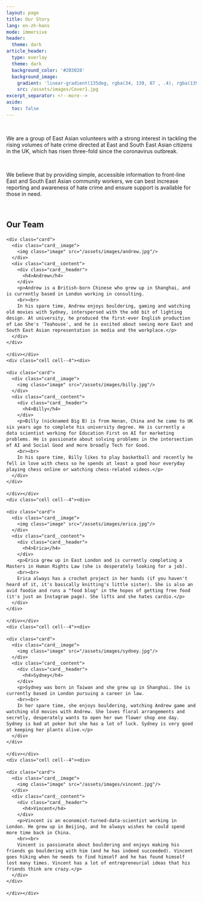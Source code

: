 ```yaml
---
layout: page
title: Our Story
lang: en-zh-hans
mode: immersive
header:
  theme: dark
article_header:
  type: overlay
  theme: dark
  background_color: '#203028'
  background_image:
    gradient: 'linear-gradient(135deg, rgba(34, 139, 87 , .4), rgba(139, 34, 139, .4))'
    src: /assets/images/Cover1.jpg
excerpt_separator: <!--more-->
aside:
  toc: false
---
```

<!--more-->

<br>

We are a group of East Asian volunteers with a strong interest in tackling the rising volumes of hate crime directed at East and South East Asian citizens in the UK, which has risen three-fold since the coronavirus outbreak.

<br>

We believe that by providing simple, accessible information to front-line East and South East Asian community workers, we can best increase reporting and awareness of hate crime and ensure support is available for those in need.

<br>

## Our Team

  <div class="grid">
    <div class="cell cell--4"><div>

    <div class="card">
      <div class="card__image">
        <img class="image" src="/assets/images/andrew.jpg"/>
      </div>
      <div class="card__content">
        <div class="card__header">
          <h4>Andrew</h4>
        </div>
        <p>Andrew is a British-born Chinese who grew up in Shanghai, and is currently based in London working in consulting.
        <br><br>
        In his spare time, Andrew enjoys bouldering, gaming and watching old movies with Sydney, interspersed with the odd bit of lighting design. At university, he produced the first-ever English production of Lao She's 'Teahouse', and he is excited about seeing more East and South East Asian representation in media and the workplace.</p>
      </div>
    </div>

    </div></div>
    <div class="cell cell--4"><div>

    <div class="card">
      <div class="card__image">
        <img class="image" src="/assets/images/billy.jpg"/>
      </div>
      <div class="card__content">
        <div class="card__header">
          <h4>Billy</h4>
        </div>
        <p>Billy (nicknamed Big B) is from Henan, China and he came to UK six years ago to complete his university degree. He is currently a data scientist working for Education First on AI for marketing problems. He is passionate about solving problems in the intersection of AI and Social Good and more broadly Tech for Good.
        <br><br>
        In his spare time, Billy likes to play basketball and recently he fell in love with chess so he spends at least a good hour everyday playing chess online or watching chess-related videos.</p>
      </div>
    </div>

    </div></div>
    <div class="cell cell--4"><div>

    <div class="card">
      <div class="card__image">
        <img class="image" src="/assets/images/erica.jpg"/>
      </div>
      <div class="card__content">
        <div class="card__header">
          <h4>Erica</h4>
        </div>
        <p>Erica grew up in East London and is currently completing a Masters in Human Rights Law (she is desperately looking for a job).
        <br><br>
        Erica always has a crochet project in her hands (if you haven't heard of it, it's basically knitting's little sister). She is also an avid foodie and runs a "food blog" in the hopes of getting free food (it's just an Instagram page). She lifts and she hates cardio.</p>
      </div>
    </div>

    </div></div>
    <div class="cell cell--4"><div>

    <div class="card">
      <div class="card__image">
        <img class="image" src="/assets/images/sydney.jpg"/>
      </div>
      <div class="card__content">
        <div class="card__header">
          <h4>Sydney</h4>
        </div>
        <p>Sydney was born in Taiwan and she grew up in Shanghai. She is currently based in London pursuing a career in law.
        <br><br>
        In her spare time, she enjoys bouldering, watching Andrew game and watching old movies with Andrew. She loves floral arrangements and secretly, desperately wants to open her own flower shop one day. Sydney is bad at poker but she has a lot of luck. Sydney is very good at keeping her plants alive.</p>
      </div>
    </div>

    </div></div>
    <div class="cell cell--4"><div>

    <div class="card">
      <div class="card__image">
        <img class="image" src="/assets/images/vincent.jpg"/>
      </div>
      <div class="card__content">
        <div class="card__header">
          <h4>Vincent</h4>
        </div>
        <p>Vincent is an economist-turned-data-scientist working in London. He grew up in Beijing, and he always wishes he could spend more time back in China.
        <br><br>
        Vincent is passionate about bouldering and enjoys making his friends go bouldering with him (and he has indeed succeeded). Vincent goes hiking when he needs to find himself and he has found himself lost many times. Vincent has a lot of entrepreneurial ideas that his friends think are crazy.</p>
      </div>
    </div>

    </div></div>

  </div>
